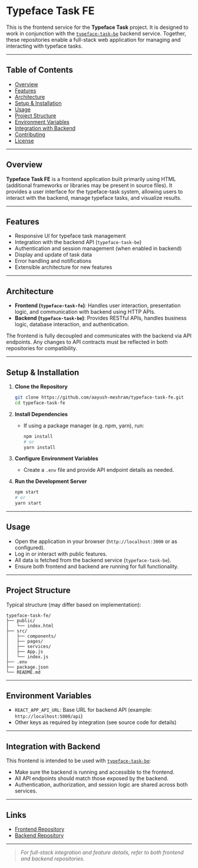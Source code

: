 # Typeface Task FE

This is the frontend service for the **Typeface Task** project. It is designed to work in conjunction with the [`typeface-task-be`](https://github.com/aayush-meshram/typeface-task-be) backend service. Together, these repositories enable a full-stack web application for managing and interacting with typeface tasks.

---

## Table of Contents

- [Overview](#overview)
- [Features](#features)
- [Architecture](#architecture)
- [Setup & Installation](#setup--installation)
- [Usage](#usage)
- [Project Structure](#project-structure)
- [Environment Variables](#environment-variables)
- [Integration with Backend](#integration-with-backend)
- [Contributing](#contributing)
- [License](#license)

---

## Overview

**Typeface Task FE** is a frontend application built primarily using HTML (additional frameworks or libraries may be present in source files). It provides a user interface for the typeface-task system, allowing users to interact with the backend, manage typeface tasks, and visualize results.

---

## Features

- Responsive UI for typeface task management
- Integration with the backend API (`typeface-task-be`)
- Authentication and session management (when enabled in backend)
- Display and update of task data
- Error handling and notifications
- Extensible architecture for new features

---

## Architecture

- **Frontend (`typeface-task-fe`)**: Handles user interaction, presentation logic, and communication with backend using HTTP APIs.
- **Backend (`typeface-task-be`)**: Provides RESTful APIs, handles business logic, database interaction, and authentication.

The frontend is fully decoupled and communicates with the backend via API endpoints. Any changes to API contracts must be reflected in both repositories for compatibility.

---

## Setup & Installation

1. **Clone the Repository**
   ```sh
   git clone https://github.com/aayush-meshram/typeface-task-fe.git
   cd typeface-task-fe
   ```

2. **Install Dependencies**
   - If using a package manager (e.g. npm, yarn), run:
     ```sh
     npm install
     # or
     yarn install
     ```

3. **Configure Environment Variables**
   - Create a `.env` file and provide API endpoint details as needed.

4. **Run the Development Server**
   ```sh
   npm start
   # or
   yarn start
   ```

---

## Usage

- Open the application in your browser (`http://localhost:3000` or as configured).
- Log in or interact with public features.
- All data is fetched from the backend service (`typeface-task-be`).
- Ensure both frontend and backend are running for full functionality.

---

## Project Structure

Typical structure (may differ based on implementation):

```
typeface-task-fe/
├── public/
│   └── index.html
├── src/
│   ├── components/
│   ├── pages/
│   ├── services/
│   ├── App.js
│   └── index.js
├── .env
├── package.json
└── README.md
```

---

## Environment Variables

- `REACT_APP_API_URL`: Base URL for backend API (example: `http://localhost:5000/api`)
- Other keys as required by integration (see source code for details)

---

## Integration with Backend

This frontend is intended to be used with [`typeface-task-be`](https://github.com/aayush-meshram/typeface-task-be):

- Make sure the backend is running and accessible to the frontend.
- All API endpoints should match those exposed by the backend.
- Authentication, authorization, and session logic are shared across both services.

---


## Links

- [Frontend Repository](https://github.com/aayush-meshram/typeface-task-fe)
- [Backend Repository](https://github.com/aayush-meshram/typeface-task-be)

---

> _For full-stack integration and feature details, refer to both frontend and backend repositories._
